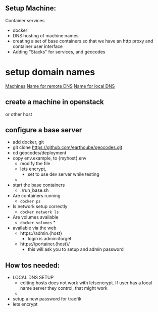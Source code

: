##  Setup Machine:
Container services
* docker
* DNS hosting of machine names
* creating a set of base containers so that we have an http proxy and container user interface
* Adding "Stacks" for services, and geocodes

# setup domain names

   [Machines]( stack_machines.md )
   [Name for remote DNS](../deployment/hosts.geocodes)
   [Name for local DNS](../deployment/hosts.geocodes-local)
## create a machine in openstack 
or other host



## configure a base server
  * add docker, git
  * git clone https://github.com/earthcube/geocodes.git
  * cd geocodes/deployment
  * copy env.example, to {myhost}.env
     * modify the file
     * lets encrypt, 
       * set to use dev server while testing
     * 
  * start the base containers 
    * ./run_base.sh
  * Are containers running
    * `docker ps`
  * Is network setup correctly
    * `docker network ls`
  * Are volumes available
    * `docker volumes`
      * 
  * available via the web
    * https://admin.{host}
      * login is admin:iforget
    * https://portainer.{host}/
      * this will ask you to setup and admin password


## How tos needed:
* LOCAL DNS SETUP
  * editing hosts does not work with letsencrypt. If user has a local name server they control, that might work
  * 
* setup a new password for traefik
* lets encrypt
